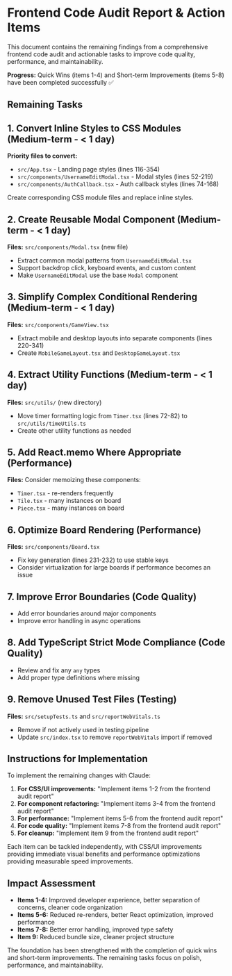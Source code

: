 # Frontend Code Audit Report & Action Items

This document contains the remaining findings from a comprehensive frontend code audit and actionable tasks to improve code quality, performance, and maintainability.

**Progress:** Quick Wins (items 1-4) and Short-term Improvements (items 5-8) have been completed successfully ✅

## Remaining Tasks

## 1. Convert Inline Styles to CSS Modules (Medium-term - < 1 day)

**Priority files to convert:**

- `src/App.tsx` - Landing page styles (lines 116-354)
- `src/components/UsernameEditModal.tsx` - Modal styles (lines 52-219)
- `src/components/AuthCallback.tsx` - Auth callback styles (lines 74-168)

Create corresponding CSS module files and replace inline styles.

## 2. Create Reusable Modal Component (Medium-term - < 1 day)

**Files:** `src/components/Modal.tsx` (new file)

- Extract common modal patterns from `UsernameEditModal.tsx`
- Support backdrop click, keyboard events, and custom content
- Make `UsernameEditModal` use the base `Modal` component

## 3. Simplify Complex Conditional Rendering (Medium-term - < 1 day)

**Files:** `src/components/GameView.tsx`

- Extract mobile and desktop layouts into separate components (lines 220-341)
- Create `MobileGameLayout.tsx` and `DesktopGameLayout.tsx`

## 4. Extract Utility Functions (Medium-term - < 1 day)

**Files:** `src/utils/` (new directory)

- Move timer formatting logic from `Timer.tsx` (lines 72-82) to `src/utils/timeUtils.ts`
- Create other utility functions as needed

## 5. Add React.memo Where Appropriate (Performance)

**Files:** Consider memoizing these components:

- `Timer.tsx` - re-renders frequently
- `Tile.tsx` - many instances on board
- `Piece.tsx` - many instances on board

## 6. Optimize Board Rendering (Performance)

**Files:** `src/components/Board.tsx`

- Fix key generation (lines 231-232) to use stable keys
- Consider virtualization for large boards if performance becomes an issue

## 7. Improve Error Boundaries (Code Quality)

- Add error boundaries around major components
- Improve error handling in async operations

## 8. Add TypeScript Strict Mode Compliance (Code Quality)

- Review and fix any `any` types
- Add proper type definitions where missing

## 9. Remove Unused Test Files (Testing)

**Files:** `src/setupTests.ts` and `src/reportWebVitals.ts`

- Remove if not actively used in testing pipeline
- Update `src/index.tsx` to remove `reportWebVitals` import if removed

## Instructions for Implementation

To implement the remaining changes with Claude:

1. **For CSS/UI improvements:** "Implement items 1-2 from the frontend audit report"
2. **For component refactoring:** "Implement items 3-4 from the frontend audit report" 
3. **For performance:** "Implement items 5-6 from the frontend audit report"
4. **For code quality:** "Implement items 7-8 from the frontend audit report"
5. **For cleanup:** "Implement item 9 from the frontend audit report"

Each item can be tackled independently, with CSS/UI improvements providing immediate visual benefits and performance optimizations providing measurable speed improvements.

## Impact Assessment

- **Items 1-4:** Improved developer experience, better separation of concerns, cleaner code organization
- **Items 5-6:** Reduced re-renders, better React optimization, improved performance
- **Items 7-8:** Better error handling, improved type safety
- **Item 9:** Reduced bundle size, cleaner project structure

The foundation has been strengthened with the completion of quick wins and short-term improvements. The remaining tasks focus on polish, performance, and maintainability.
